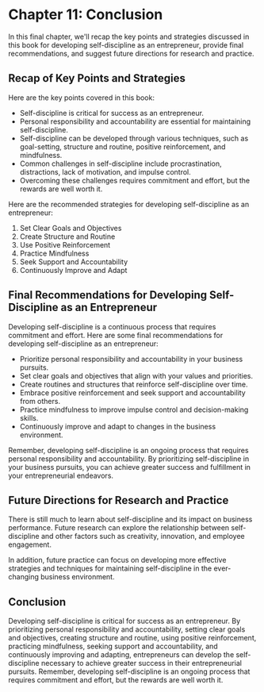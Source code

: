 Chapter 11: Conclusion
======================

In this final chapter, we'll recap the key points and strategies discussed in this book for developing self-discipline as an entrepreneur, provide final recommendations, and suggest future directions for research and practice.

Recap of Key Points and Strategies
----------------------------------

Here are the key points covered in this book:

* Self-discipline is critical for success as an entrepreneur.
* Personal responsibility and accountability are essential for maintaining self-discipline.
* Self-discipline can be developed through various techniques, such as goal-setting, structure and routine, positive reinforcement, and mindfulness.
* Common challenges in self-discipline include procrastination, distractions, lack of motivation, and impulse control.
* Overcoming these challenges requires commitment and effort, but the rewards are well worth it.

Here are the recommended strategies for developing self-discipline as an entrepreneur:

1. Set Clear Goals and Objectives
2. Create Structure and Routine
3. Use Positive Reinforcement
4. Practice Mindfulness
5. Seek Support and Accountability
6. Continuously Improve and Adapt

Final Recommendations for Developing Self-Discipline as an Entrepreneur
-----------------------------------------------------------------------

Developing self-discipline is a continuous process that requires commitment and effort. Here are some final recommendations for developing self-discipline as an entrepreneur:

* Prioritize personal responsibility and accountability in your business pursuits.
* Set clear goals and objectives that align with your values and priorities.
* Create routines and structures that reinforce self-discipline over time.
* Embrace positive reinforcement and seek support and accountability from others.
* Practice mindfulness to improve impulse control and decision-making skills.
* Continuously improve and adapt to changes in the business environment.

Remember, developing self-discipline is an ongoing process that requires personal responsibility and accountability. By prioritizing self-discipline in your business pursuits, you can achieve greater success and fulfillment in your entrepreneurial endeavors.

Future Directions for Research and Practice
-------------------------------------------

There is still much to learn about self-discipline and its impact on business performance. Future research can explore the relationship between self-discipline and other factors such as creativity, innovation, and employee engagement.

In addition, future practice can focus on developing more effective strategies and techniques for maintaining self-discipline in the ever-changing business environment.

Conclusion
----------

Developing self-discipline is critical for success as an entrepreneur. By prioritizing personal responsibility and accountability, setting clear goals and objectives, creating structure and routine, using positive reinforcement, practicing mindfulness, seeking support and accountability, and continuously improving and adapting, entrepreneurs can develop the self-discipline necessary to achieve greater success in their entrepreneurial pursuits. Remember, developing self-discipline is an ongoing process that requires commitment and effort, but the rewards are well worth it.
